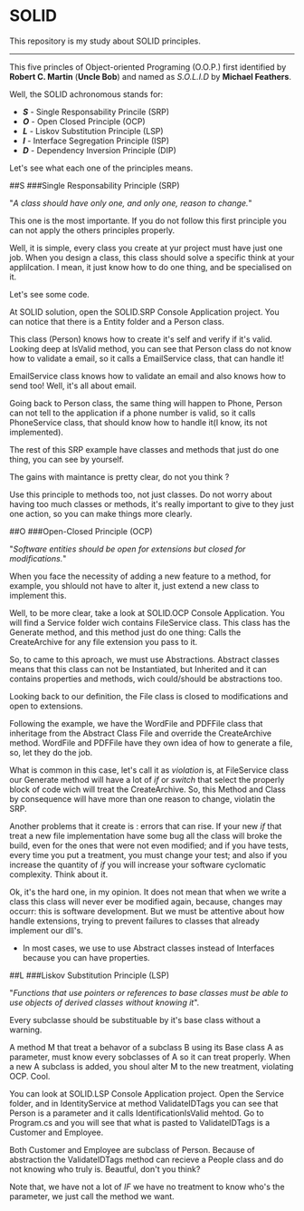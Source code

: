 # SOLID
This repository is my study about SOLID principles.

---

This five princles of Object-oriented Programing (O.O.P.) first identified by **Robert C. Martin** (**Uncle Bob**) and named as *S.O.L.I.D* by **Michael Feathers**.

Well, the SOLID achronomous stands for: 
+ **_S_** - Single Responsability Princile (SRP)
+ **_O_** - Open Closed Principle (OCP)
+ **_L_** - Liskov Substitution Principle (LSP)
+ **_I_** - Interface Segregation Principle (ISP)
+ **_D_** - Dependency Inversion Principle (DIP)


Let's see what each one of the principles means. 

##S 
###Single Responsability Principle (SRP)

"_A class should have only one, and only one, reason to change._"

This one is the most importante. If you do not follow this first principle you can not apply the others principles properly. 

Well, it is simple, every class you create at yur project must have just one job. 
When you design a class, this class should solve a specific think at your applilcation. I mean, it just know how to do one thing, and be specialised on it. 

Let's see some code.

At SOLID solution, open the SOLID.SRP Console Application project. You can notice that there is a Entity folder and a Person class.

This class (Person) knows how to create it's self and verify if it's valid. Looking deep at IsValid method, you can see that Person class do not know how to validate a email, so it calls a EmailService class, that can handle it!

EmailService class knows how to validate an email and also knows how to send too! Well, it's all about email.

Going back to Person class, the same thing will happen to Phone, Person can not tell to the application if a phone number is valid, so it calls PhoneService class, that should know how to handle it(I know, its not implemented). 

The rest of this SRP example have classes and methods that just do one thing, you can see by yourself. 

The gains with maintance is pretty clear, do not you think ?

Use this principle to methods too, not just classes. 
Do not worry about having too much classes or methods, it's really important to give to they just one action, so you can make things more clearly.

##O 
###Open-Closed Principle (OCP)

"_Software entities should be open for extensions but closed for modifications._"

When you face the necessity of adding a new feature to a method, for example, you shlould not have to alter it, just extend a new class to implement this. 

Well, to be more clear, take a look at SOLID.OCP Console Application. You will find a Service folder wich contains FileService class.
This class has the Generate method, and this method just do one thing: Calls the CreateArchive for any file extension you pass to it.

So, to came to this aproach, we must use Abstractions.
Abstract classes means that this class can not be Instantiated, but Inherited and it can contains properties and methods, wich could/should be abstractions too.

Looking back to our definition, the File class is closed to modifications and open to extensions.

Following the example, we have the  WordFile and PDFFile class that inheritage from the Abstract Class File and override the CreateArchive method. WordFile and PDFFile have they own idea of how to generate a file, so, let they do the job.

What is common in this case, let's call it as _violation_ is, at FileService class our Generate method will have a lot of _if_ or _switch_ that select the properly block of code wich will treat the CreateArchive. So, this Method and Class by consequence will have more than one reason to change, violatin the SRP. 

Another problems that it create is : errors that can rise. If your new _if_ that treat a new file implementation have some bug all the class will broke the build, even for the ones that were not even modified; and if you have tests, every time you put a treatment, you must change your test; and also if you increase the quantity of _if_ you will increase your software cyclomatic complexity. Think about it.

Ok, it's the hard one, in my opinion. It does not mean that when we write a class this class will never ever be modified again, because, changes may occurr: this is software development. But we must be attentive  about how handle extensions, trying to prevent failures to classes that already implement our dll's. 

* In most cases, we use to use Abstract classes instead of Interfaces because you can have properties.

##L
###Liskov Substitution Principle (LSP)

"_Functions that use pointers or references to base classes must be able to use objects of derived classes without knowing it_".

Every subclasse should be substituable by it's base class without a warning.

A method M that treat a behavor of a subclass B using its Base class A as parameter, must know every sobclasses of A so it can treat properly. When a new A subclass is added, you shoul alter M to the new treatment, violating OCP. Cool.

You can look at SOLID.LSP Console Application project. Open the Service folder, and in IdentityService at method ValidateIDTags you can see that Person is a parameter and it calls IdentificationIsValid mehtod. Go to Program.cs and you will see that what is pasted to ValidateIDTags is a Customer and Employee. 

Both Customer and Employee are subclass of Person. Because of abstraction the ValidateIDTags method can recieve a People class and do not knowing who truly is. Beautful, don't you think?

Note that, we have not a lot of _IF_ we have no treatment to know who's the parameter, we just call the method we want.

